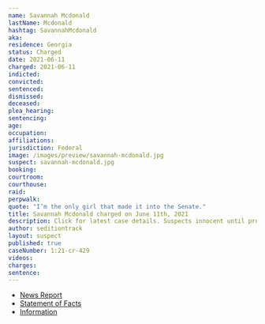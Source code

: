 ```yaml
---
name: Savannah Mcdonald
lastName: Mcdonald
hashtag: SavannahMcdonald
aka:
residence: Georgia
status: Charged
date: 2021-06-11
charged: 2021-06-11
indicted:
convicted: 
sentenced:
dismissed: 
deceased:
plea_hearing:
sentencing:
age:
occupation:
affiliations:
jurisdiction: Federal
image: /images/preview/savannah-mcdonald.jpg
suspect: savannah-mcdonald.jpg
booking:
courtroom:
courthouse:
raid:
perpwalk:
quote: "I’m the only girl that made it into the Senate."
title: Savannah Mcdonald charged on June 11th, 2021
description: Click for latest case details. Suspects innocent until proven guilty.
author: seditiontrack
layout: suspect
published: true
caseNumber: 1:21-cr-429
videos:
charges:
sentence:
---
```

- [News Report](https://www.emptywheel.net/2021/06/15/the-delayed-trespassing-charges-against-savanah-mcdonald-and-nolan-kidd/)
- [Statement of Facts](https://www.justice.gov/usao-dc/case-multi-defendant/file/1404531/download)
- [Information](https://www.justice.gov/usao-dc/case-multi-defendant/file/1410706/download)
